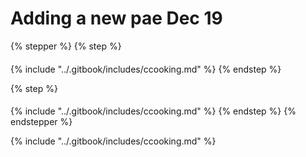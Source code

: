 # Adding a new pae Dec 19

{% stepper %}
{% step %}
####

{% include "../.gitbook/includes/ccooking.md" %}
{% endstep %}

{% step %}
####

{% include "../.gitbook/includes/ccooking.md" %}
{% endstep %}
{% endstepper %}

{% include "../.gitbook/includes/ccooking.md" %}
